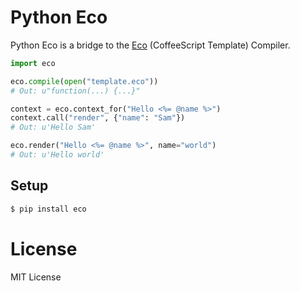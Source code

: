 Python Eco
===========


Python Eco is a bridge to the [Eco](https://github.com/sstephenson/eco) (CoffeeScript Template) Compiler.

```python
import eco

eco.compile(open("template.eco"))
# Out: u"function(...) {...}"

context = eco.context_for("Hello <%= @name %>")
context.call("render", {"name": "Sam"})
# Out: u'Hello Sam'

eco.render("Hello <%= @name %>", name="world")
# Out: u'Hello world'
```

Setup
-----
```bash
$ pip install eco
```


License
========
MIT License
